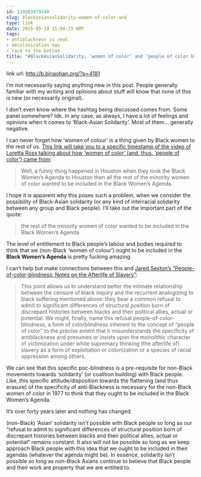 ```yaml
---
id: 119363979249
slug: blackasiansolidarity-women-of-color-and
type: link
date: 2015-05-19 15:04:23 GMT
tags:
- antiblackness is real
- decolonization nao
- race to the bottom
title: "#BlackAsianSolidarity, ‘women of color’ and ‘people of color blindness’"
---
```

link url: http://b.binaohan.org/?p=4181

<p>I’m not necessarily saying anything new in this post. People generally familiar with my writing and opinions about stuff will know that none of this is new (or necessarily original).</p>
<p>I don’t even know where the hashtag being discussed comes from. Some panel somewhere? Idk. In any case, as always, I have a lot of feelings and opinions when it comes to ‘Black-Asian Solidarity’. Most of them… generally negative.</p>
<p>I can never forget how ‘women of colour’ is a thing given by Black women to the rest of us. <a href="https://youtu.be/82vl34mi4Iw?t=56">This link will take you to a specific timestamp of the video of Loretta Ross talking about how ‘women of color’ (and, thus, ‘people of color’) came from</a>:</p>
<blockquote>
<p>Well, a funny thing happened in Houston when they took the Black Women’s Agenda to Houston then all the rest of the minority women of color wanted to be included in the Black Women’s Agenda.</p>
</blockquote>
<p>I hope it is apparent why this poses such a problem, when we consider the possibility of Black-Asian solidarity (or any kind of interracial solidarity between any group and Black people). I’ll take out the important part of the quote:</p>
<blockquote>
<p>the rest of the minority women of color wanted to be included in the Black Women’s Agenda</p>
</blockquote>
<p>The level of entitlement to Black people’s labour and bodies required to think that we (non-Black ‘women of colour’) ought to be included in the <strong>Black Women’s Agenda</strong> is pretty fucking amazing.</p>
<p>I can’t help but make connections between this and <a href="http://socialtext.dukejournals.org/content/28/2_103/31.abstract">Jared Sexton’s “People-of-color-blindness: Notes on the Afterlife of Slavery”</a>:</p>
<blockquote>
<p>This point allows us to understand better the intimate relationship between the censure of black inquiry and the recurrent analogizing to black suffering mentioned above: they bear a common refusal to admit to significant differences of structural position born of discrepant histories between blacks and their political allies, actual or potential. We might, finally, name this refusal people-of-color-blindness, a form of colorblindness inherent to the concept of “people of color” to the precise extent that it misunderstands the specificity of antiblackness and presumes or insists upon the monolithic character of victimization under white supremacy thinking (the afterlife of) slavery as a form of exploitation or colonization or a species of racial oppression among others.</p>
</blockquote>
<p>We can see that this specific poc-blindness is a pre-requisite for non-Black movements towards ‘solidarity’ (or coalition building) with Black people. Like, this specific attitude/disposition towards the flattening (and thus erasure) of the specificity of anti-Blackness is necessary for the non-Black women of color in 1977 to think that they ought to be included in the Black Women’s Agenda.</p>
<p>It’s over forty years later and nothing has changed.</p>
<p>(non-Black) ‘Asian’ solidarity isn’t possible with Black people so long as our “refusal to admit to significant differences of structural position born of discrepant histories between blacks and their political allies, actual or potential” remains constant. It also will not be possible so long as we keep approach Black people with this idea that we ought to be included in their agendas (whatever the agenda might be). In essence, solidarity isn’t possible so long as non-Black Asians continue to believe that Black people and their work are property that we are entitled to.</p>